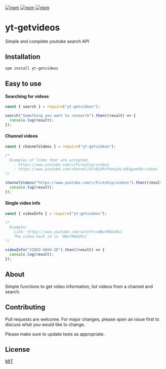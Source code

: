 [![npm](https://img.shields.io/npm/v/yt-getvideos.svg?maxAge=3600)](https://www.npmjs.com/package/yt-getvideos)
[![npm](https://img.shields.io/npm/dm/yt-getvideos.svg?maxAge=3600)](https://www.npmjs.com/package/yt-getvideos)
[![npm](https://img.shields.io/npm/l/yt-getvideos.svg?maxAge=3600)](https://www.npmjs.com/package/yt-getvideos)

# yt-getvideos

Simple and complete youtube search API

## Installation

```bash
npm install yt-getvideos
```

## Easy to use

#### Searching for videos

```javascript
const { search } = require("yt-getvideos");

search("Something you want to research").then((result) => {
  console.log(result);
});
```

#### Channel videos

```javascript
const { channelVideos } = require("yt-getvideos");

/* 
  Examples of links that are accepted:
    - https://www.youtube.com/c/Fireship/videos
    - https://www.youtube.com/channel/UCsBjURrPoezykLs9EqgamOA/videos
*/

channelVideos("https://www.youtube.com/c/Fireship/videos").then((result) => {
  console.log(result);
});
```

#### Single video info

```javascript
const { videoInfo } = require("yt-getvideos");

/* 
  Example:
    Link: https://www.youtube.com/watch?v=WBwfRBdaRiC
    The video hash id is `WBwfRBdaRiC`
*/

videoInfo("VIDEO-HASH-ID").then((result) => {
  console.log(result);
});
```

## About

Simple functions to get video information, list videos from a channel and search.

## Contributing

Pull requests are welcome. For major changes, please open an issue first to discuss what you would like to change.

Please make sure to update tests as appropriate.

## License

[MIT](https://choosealicense.com/licenses/mit/)
